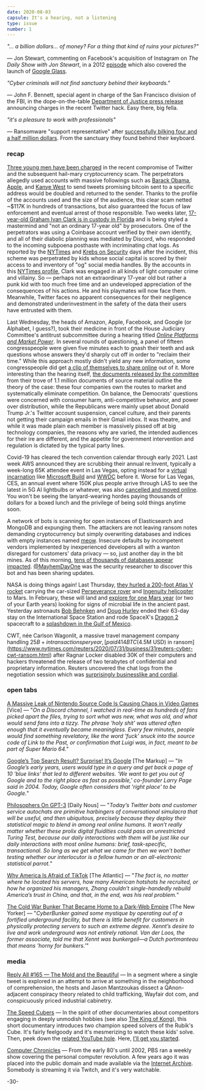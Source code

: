 ```yaml
---
date: 2020-08-03
capsule: It's a hearing, not a listening
type: issue
number: 1
---
```


*"... a billion dollars... of money? For a thing that kind of ruins your pictures?"*

&mdash; Jon Stewart, commenting on Facebook's acquisition of Instagram on *The Daily Show with Jon Stewart*, in a 2012 [episode](http://www.cc.com/video-clips/q44wd5/the-daily-show-with-jon-stewart-the-social-networth) which also covered the launch of [Google Glass](https://www.youtube.com/watch?v=BvTrx-i_nB4).

*"Cyber criminals will not find sanctuary behind their keyboards."*

&mdash; John F. Bennett, special agent in charge of the San Francisco division of the FBI, in the dope-on-the-table [Department of Justice press release](https://www.justice.gov/usao-ndca/pr/three-individuals-charged-alleged-roles-twitter-hack) announcing charges in the recent Twitter hack. Easy there, big fella.

*"it's a pleasure to work with professionals"*

&mdash; Ransomware "support representative" after [successfully bilking four and a half million dollars](https://www.reuters.com/article/us-cyber-cwt-ransom/payment-sent-travel-giant-cwt-pays-4-5-million-ransom-to-cyber-criminals-idUSKCN24W25W). From the sanctuary they found behind their keyboard.

### recap

[Three young men have been charged](https://www.nytimes.com/2020/07/31/technology/twitter-hack-arrest.html) in the recent compromise of Twitter and the subsequent hail-mary cryptocurrency scam. The perpetrators allegedly used accounts with massive followings such as [Barack Obama](https://cdn.vox-cdn.com/thumbor/J7TJ6XakbAWNCaKbG0MyqSekpBg=/800x0/filters:no_upscale()/cdn.vox-cdn.com/uploads/chorus_asset/file/20086116/Screen_Shot_2020_07_15_at_2.35.49_PM.png), [Apple](https://cdn.vox-cdn.com/thumbor/ZUimC-zE1_QL3jZ1dIVcqpHKtzI=/800x0/filters:no_upscale()/cdn.vox-cdn.com/uploads/chorus_asset/file/20086035/Screen_Shot_2020_07_15_at_1.59.40_PM.png), and [Kanye West](https://cdn.vox-cdn.com/thumbor/UC_SB34j64eRjoVPgu-qbgismTU=/800x0/filters:no_upscale()/cdn.vox-cdn.com/uploads/chorus_asset/file/20086046/Screen_Shot_2020_07_15_at_2.04.53_PM.png) to send tweets promising bitcoin sent to a specific address would be doubled and returned to the sender. Thanks to the profile of the accounts used and the size of the audience, this clear scam netted ~$117K in hundreds of transactions, but also guaranteed the focus of law enforcement and eventual arrest of those responsible. Two weeks later, [17-year-old Graham Ivan Clark is in custody in Florida](https://krebsonsecurity.com/2020/07/three-charged-in-july-15-twitter-compromise/) and is being styled a mastermind and "not an ordinary 17-year old" by prosecutors. One of the perpetrators was using a Coinbase account verified by their own identify, and all of their diabolic planning was mediated by Discord, who responded to the incoming subpoena posthaste with incriminating chat logs. As reported by the [NYTimes](https://www.nytimes.com/2020/07/17/technology/twitter-hackers-interview.html) and [Krebs on Security](https://krebsonsecurity.com/2020/07/whos-behind-wednesdays-epic-twitter-hack/) days after the incident, this scheme was perpetrated by kids whose social capital is scored by their access to and inventory of "og" social media handles. By the accounts in this [NYTimes profile](https://www.nytimes.com/2020/08/02/technology/florida-teenager-twitter-hack.html), Clark was engaged in all kinds of light computer crime and villainy. So &mdash; perhaps not an extraordinary 17-year old but rather a punk kid with too much free time and an undeveloped appreciation of the consequences of his actions. He and his playmates will now face them. Meanwhile, Twitter faces no apparent consequences for their negligence and demonstrated underinvestment in the safety of the data their users have entrusted with them.

Last Wednesday, the heads of Amazon, Apple, Facebook, and Google (or Alphabet, I guess?), took their medicine in front of the House Judiciary Committee's antitrust subcommittee during a hearing titled *[Online Platforms and Market Power](https://www.youtube.com/watch?v=WBFDQvIrWYM)*. In several rounds of questioning, a panel of fifteen congresspeople were given five minutes each to gnash their teeth and ask questions whose answers they'd sharply cut off in order to "reclaim their time." While this approach mostly didn't yield any new information, some congresspeople did get [a clip of themselves to share online](https://twitter.com/Jim_Jordan/status/1288531314166190080) out of it. More interesting than the hearing itself, [the documents released by the committee](https://judiciary.house.gov/online-platforms-and-market-power/) from their trove of 1.1 million documents of source material outline the theory of the case: these four companies own the routes to market and systematically eliminate competition. On balance, the Democrats' questions were concerned with consumer harm, anti-competitive behavior, and power over distribution, while the Republicans were mainly upset about Donald Trump Jr.'s Twitter account suspension, cancel culture, and their parents not getting their campaign emails in their Gmail inbox. It was theatre, and while it was made plain each member is massively pissed off at big technology companies, the reasons why are varied, the intended audiences for their ire are different, and the appetite for government intervention and regulation is dictated by the typical party lines.

Covid-19 has cleared the tech convention calendar through early 2021. Last week AWS announced they are scrubbing their annual re:Invent, typically a week-long 65K attendee event in Las Vegas, opting instead for a [virtual incarnation](https://twitter.com/jeffbarr/status/1288544794856235009) like [Microsoft Build](https://www.theverge.com/2020/3/12/21163586/microsoft-build-2020-virtual-event-cancel-online-coronavirus) and [WWDC](https://daringfireball.net/linked/2020/03/13/wwdc-2020-online) before it. Worse for Las Vegas, CES, an annual event where 150K plus people arrive through LAS to see the latest in 5G AI lightbulbs or whatever, was also [cancelled and moved online](https://arstechnica.com/gadgets/2020/07/ces-2021-in-las-vegas-is-cancelled-event-moves-online/). You won't be seeing the lanyard-wearing hordes paying thousands of dollars for a boxed lunch and the privilege of being sold things anytime soon.

A network of bots is scanning for open instances of Elasticsearch and MongoDB and expunging them. The attackers are not leaving ransom notes demanding cryptocurrency but simply overwriting databases and indices with empty instances named [meow](https://arstechnica.com/information-technology/2020/07/more-than-1000-databases-have-been-nuked-by-mystery-meow-attack/). Insecure defaults by incompetent vendors implemented by inexperienced developers all with a wanton disregard for customers' data privacy &mdash; so, just another day in the bit mines. As of this morning, [tens of thousands of databases appear impacted](https://www.shodan.io/search?query=meow). [@MayhemDayOne](https://twitter.com/MayhemDayOne) was the security researcher to discover this bot and has been sharing updates.

NASA is doing things again! Last Thursday, [they hurled a 200-foot Atlas V rocket](https://www.youtube.com/watch?v=JIB3JbIIbPU&feature=youtu.be&t=2913) carrying the car-sized [Perseverance rover](https://mars.nasa.gov/mars2020/) and [Ingenuity helicopter](https://mars.nasa.gov/technology/helicopter/) to Mars. In February, these will land and [explore for one Mars year](https://mars.nasa.gov/mars2020/timeline/surface-operations/) (or two of your Earth years) looking for signs of microbial life in the ancient past. Yesterday astronauts [Bob Behnken](https://twitter.com/AstroBehnken) and [Doug Hurley](https://twitter.com/Astro_Doug) ended their 63-day stay on the International Space Station and rode SpaceX's [Dragon 2](https://en.wikipedia.org/wiki/SpaceX_Dragon_2) spacecraft to a [splashdown in the Gulf of Mexico](https://twitter.com/SpaceX/status/1289996815824117760).

CWT, née Carlson Wagonlit, a massive travel management company handling $25B+ in transactions per year, [paid 414 BTC ($4.5M USD) in ransom](https://www.nytimes.com/reuters/2020/07/31/business/31reuters-cyber-cwt-ransom.html) after Ragnar Locker disabled 30K of their computers and hackers threatened the release of two terabytes of confidential and proprietary information. Reuters uncovered the chat logs from the negotiation session which was [surprisingly businesslike and cordial](https://twitter.com/jc_stubbs/status/1289199296328298497).

### open tabs

[A Massive Leak of Nintendo Source Code Is Causing Chaos in Video Games](https://www.vice.com/en_us/article/7kp7bx/a-massive-leak-of-nintendo-source-code-is-causing-chaos-in-video-games) [Vice] &mdash; "*On a Discord channel, I watched in real-time as hundreds of fans picked apart the files, trying to sort what was new, what was old, and what would send fans into a tizzy. The phrase 'holy shit' was uttered often enough that it eventually became meaningless. Every few minutes, people would find something revelatory, like the word 'fuck' snuck into the source code of Link to the Past, or confirmation that Luigi was, in fact, meant to be part of Super Mario 64.*"

[Google’s Top Search Result? Surprise! It’s Google](https://themarkup.org/google-the-giant/2020/07/28/google-search-results-prioritize-google-products-over-competitors) [The Markup] &mdash; "*In Google’s early years, users would type in a query and get back a page of 10 'blue links' that led to different websites. 'We want to get you out of Google and to the right place as fast as possible,' co-founder Larry Page said in 2004. Today, Google often considers that 'right place' to be Google.*"

[Philosophers On GPT-3](http://dailynous.com/2020/07/30/philosophers-gpt-3/) [Daily Nous] &mdash; "*Today’s Twitter bots and customer service autochats are primitive harbingers of conversational simulacra that will be useful, and then ubiquitous, precisely because they deploy their statistical magic to blend in among real online humans. It won’t really matter whether these prolix digital fluidities could pass an unrestricted Turing Test, because our daily interactions with them will be just like our daily interactions with most online humans: brief, task-specific, transactional. So long as we get what we came for then we won’t bother testing whether our interlocutor is a fellow human or an all-electronic statistical parrot.*"

[Why America Is Afraid of TikTok](https://www.theatlantic.com/international/archive/2020/07/tiktok-ban-china-america/614725/) [The Atlantic] &mdash; "*The fact is, no matter where he located his servers, how many American hotshots he recruited, or how he organized his managers, Zhang couldn’t single-handedly rebuild America’s trust in China, and that, in the end, was his real problem.*"

[The Cold War Bunker That Became Home to a Dark-Web Empire](https://www.newyorker.com/magazine/2020/08/03/the-cold-war-bunker-that-became-home-to-a-dark-web-empire) [The New Yorker] &mdash; "*CyberBunker gained some mystique by operating out of a fortified underground facility, but there is little benefit for customers in physically protecting servers to such an extreme degree. Xennt’s desire to live and work underground was not entirely rational. Van der Loos, the former associate, told me that Xennt was bunkergeil—a Dutch portmanteau that means 'horny for bunkers.'*"

### media

[Reply All #165 &mdash; The Mold and the Beautiful](https://gimletmedia.com/shows/reply-all/6nhw5w/165-the-mold-and-the-beautiful) &mdash; In a segment where a single tweet is explored in an attempt to arrive at something in the neighborhood of comprehension, the hosts and Jason Mantzoukas dissect a QAnon-adjacent conspiracy theory related to child trafficking, Wayfair dot com, and conspicuously priced industrial cabinetry.

[The Speed Cubers](https://www.youtube.com/watch?v=-wrTIWx_Z6k) &mdash; In the spirit of other documentaries about competitors engaging in deeply unmodish hobbies (see also [The King of Kong](https://www.youtube.com/watch?v=V2ObjxcV7EY)), this short documentary introduces two champion speed solvers of the Rubik's Cube. It's fairly feelgoody and it's mesmerizing to watch these kids' solve. Then, peek down the [related YouTube hole](https://www.youtube.com/results?search_query=cubing). Here, [I'll get you started](https://www.youtube.com/watch?v=4nSnsav3bIU).

[Computer Chronicles](https://www.twitch.tv/computerchronicles) &mdash; From the early 80's until 2002, PBS ran a weekly show covering the personal computer revolution. A few years ago it was placed into the public domain and made available via the [Internet Archive](https://archive.org/details/computerchronicles). Somebody is streaming it via Twitch, and it's very watchable.

-30-